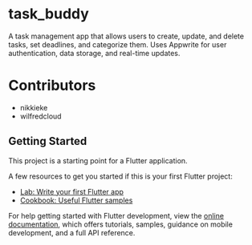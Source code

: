 # task_buddy

A task management app that allows users to create, update, and delete tasks, set deadlines, and categorize them. Uses Appwrite for user authentication, data storage, and real-time updates.

# Contributors
- nikkieke
- wilfredcloud

## Getting Started

This project is a starting point for a Flutter application.

A few resources to get you started if this is your first Flutter project:

- [Lab: Write your first Flutter app](https://docs.flutter.dev/get-started/codelab)
- [Cookbook: Useful Flutter samples](https://docs.flutter.dev/cookbook)

For help getting started with Flutter development, view the
[online documentation](https://docs.flutter.dev/), which offers tutorials,
samples, guidance on mobile development, and a full API reference.
